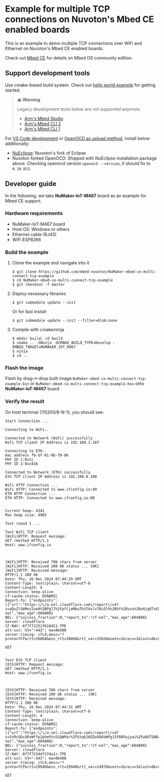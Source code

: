 # Example for multiple TCP connections on Nuvoton's Mbed CE enabled boards

This is an example to demo multiple TCP connections over WiFi and Ethernet
on Nuvoton's Mbed CE enabled boards.

Check out [Mbed CE](https://github.com/mbed-ce)
for details on Mbed OS community edition.

## Support development tools

Use cmake-based build system.
Check out [hello world example](https://github.com/mbed-ce/mbed-ce-hello-world) for getting started.

> **⚠️ Warning**
>
> Legacy development tools below are not supported anymore.
> - [Arm's Mbed Studio](https://os.mbed.com/docs/mbed-os/v6.15/build-tools/mbed-studio.html)
> - [Arm's Mbed CLI 2](https://os.mbed.com/docs/mbed-os/v6.15/build-tools/mbed-cli-2.html)
> - [Arm's Mbed CLI 1](https://os.mbed.com/docs/mbed-os/v6.15/tools/developing-mbed-cli.html)

For [VS Code development](https://github.com/mbed-ce/mbed-os/wiki/Project-Setup:-VS-Code)
or [OpenOCD as upload method](https://github.com/mbed-ce/mbed-os/wiki/Upload-Methods#openocd),
install below additionally:

-   [NuEclipse](https://github.com/OpenNuvoton/Nuvoton_Tools#numicro-software-development-tools): Nuvoton's fork of Eclipse
-   Nuvoton forked OpenOCD: Shipped with NuEclipse installation package above.
    Checking openocd version `openocd --version`, it should fix to `0.10.022`.

## Developer guide

In the following, we take **NuMaker-IoT-M467** board as an example for Mbed CE support.

### Hardware requirements

-   NuMaker-IoT-M467 board
-   Host OS: Windows or others
-   Ethernet cable (RJ45)
-   WiFi ESP8266

### Build the example

1.  Clone the example and navigate into it
    ```
    $ git clone https://github.com/mbed-nuvoton/NuMaker-mbed-ce-multi-connect-tcp-example
    $ cd NuMaker-mbed-ce-multi-connect-tcp-example
    $ git checkout -f master
    ```

1.  Deploy necessary libraries
    ```
    $ git submodule update --init
    ```
    Or for fast install:
    ```
    $ git submodule update --init --filter=blob:none
    ```

1.  Compile with cmake/ninja
    ```
    $ mkdir build; cd build
    $ cmake .. -GNinja -DCMAKE_BUILD_TYPE=Develop -DMBED_TARGET=NUMAKER_IOT_M467
    $ ninja
    $ cd ..
    ```

### Flash the image

Flash by drag-n-drop built image `NuMaker-mbed-ce-multi-connect-tcp-example.bin` or `NuMaker-mbed-ce-multi-connect-tcp-example.hex` onto **NuMaker-IoT-M467** board

### Verify the result

On host terminal (115200/8-N-1), you should see:

```
Start Connection ...

Connecting to WiFi..

Connected to Network (WiFi) successfully
WiFi TCP client IP Address is 192.168.1.107

Connecting to ETH..
mac address f6-bf-01-0b-f0-06
PHY ID 1:0x1c
PHY ID 2:0xc816

Connected to Network (ETH) successfully
Eth TCP client IP Address is 192.168.0.100

WiFi HTTP Connection ...
WiFi HTTP: Connected to www.ifconfig.io:80
ETH HTTP Connection ...
ETH HTTP: Connected to www.ifconfig.io:80


Current heap: 4341
Max heap size: 4965

Test round 1 ...

Test WiFi TCP client
[WiFi]HTTP: Request message:
GET /method HTTP/1.1
Host: www.ifconfig.io



[WiFi]HTTP: Received 786 chars from server
[WiFi]HTTP: Received 200 OK status ... [OK]
[WiFi]HTTP: Received message:
HTTP/1.1 200 OK
Date: Thu, 26 Dec 2024 07:44:29 GMT
Content-Type: text/plain; charset=utf-8
Content-Length: 4
Connection: keep-alive
cf-cache-status: DYNAMIC
Report-To: {"endpoints":[{"url":"https:\/\/a.nel.cloudflare.com\/report\/v4?s=aDuZlS6MnzZue0%2BPg7J%2FpfCjeMba7h37Ux7v70LOlh%2B5t%2Bvzo%2BvHjq8TxG5lkmWj8QEXgt%2Bl5we1zsTvsdYrRsOs9nKqqWomnfwnuEru9eaBDITH5iwlMJP7d1woTmwGWIg%3D"}],"group":"cf-nel","max_age":604800}
NEL: {"success_fraction":0,"report_to":"cf-nel","max_age":604800}
Server: cloudflare
CF-RAY: 8f7f72251f618451-TPE
alt-svc: h3=":443"; ma=86400
server-timing: cfL4;desc="?proto=TCP&rtt=30068&min_rtt=30068&rtt_var=15034&sent=1&recv=3&lost=0&retrans=0&sent_bytes=0&recv_bytes=47&delivery_rate=0&cwnd=249&unsent_bytes=0&cid=0000000000000000&ts=0&x=0"

GET


Test Eth TCP client
[Eth]HTTP: Request message:
GET /method HTTP/1.1
Host: www.ifconfig.io



[Eth]HTTP: Received 780 chars from server
[Eth]HTTP: Received 200 OK status ... [OK]
[Eth]HTTP: Received message:
HTTP/1.1 200 OK
Date: Thu, 26 Dec 2024 07:44:31 GMT
Content-Type: text/plain; charset=utf-8
Content-Length: 4
Connection: keep-alive
cf-cache-status: DYNAMIC
Report-To: {"endpoints":[{"url":"https:\/\/a.nel.cloudflare.com\/report\/v4?s=VzRcGDcURxWffp2phmVYu51QWhkr%2FGtqk2KDZeG0AVWPgJ3f88Fwjyai%2Fw8GTSNDaG6gJKlv357FTqelXDVxsJxu5snuxATradH69HAE8V5Hg2nJn30Imsg8qZlF1GglH%2Bw%3D"}],"group":"cf-nel","max_age":604800}
NEL: {"success_fraction":0,"report_to":"cf-nel","max_age":604800}
Server: cloudflare
CF-RAY: 8f7f7234df374a1c-TPE
alt-svc: h3=":443"; ma=86400
server-timing: cfL4;desc="?proto=TCP&rtt=29940&min_rtt=29940&rtt_var=14970&sent=1&recv=3&lost=0&retrans=0&sent_bytes=0&recv_bytes=47&delivery_rate=0&cwnd=249&unsent_bytes=0&cid=0000000000000000&ts=0&x=0"

GET
```
